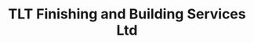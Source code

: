 ---
title: "TLT Finishing and Building Services Ltd"
url: /clacton-on-sea/tlt-finishing-and-building-services-ltd/
shop: Allgemein
---